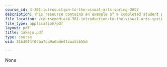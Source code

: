 ```yaml
---
course_id: 4-301-introduction-to-the-visual-arts-spring-2007
description: This resource contains an example of a completed student project.
file_location: /coursemedia/4-301-introduction-to-the-visual-arts-spring-2007/31b39f4f03ba7ca9a6bde44caa5cb55d_1akeju.pdf
file_type: application/pdf
layout: pdf
title: 1akeju.pdf
type: course
uid: 31b39f4f03ba7ca9a6bde44caa5cb55d

---
```

None